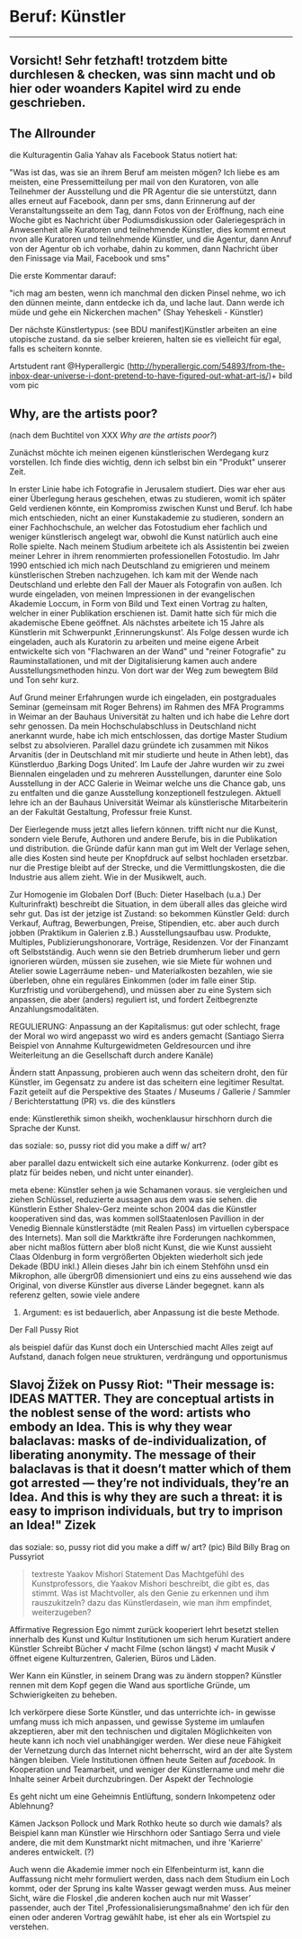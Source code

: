 # Beruf: Künstler 

-----------------------------
Vorsicht! Sehr fetzhaft!
trotzdem bitte durchlesen & checken, was sinn macht und ob hier oder woanders
Kapitel wird zu ende geschrieben.
-----------------------------

## The Allrounder


die Kulturagentin Galia Yahav als Facebook Status notiert hat:

 "Was ist das, was sie an ihrem Beruf am meisten mögen? Ich liebe es am meisten, eine Pressemitteilung per mail von den Kuratoren, 
 von alle Teilnehmer der Ausstellung und die PR Agentur die sie unterstützt, dann alles erneut auf Facebook, dann per sms, 
 dann Erinnerung auf der Veranstaltungsseite an dem Tag, dann Fotos von der Eröffnung, nach eine Woche gibt es Nachricht über 
 Podiumsdiskussion oder Galeriegespräch in Anwesenheit alle Kuratoren und teilnehmende Künstler, dies kommt erneut nvon alle 
 Kuratoren und teilnehmende Künstler, und die Agentur, dann Anruf von der Agentur ob ich vorhabe, dahin zu kommen, dann Nachricht 
 über den Finissage via Mail, Facebook und sms"

Die erste Kommentar darauf:

"ich mag am besten, wenn ich manchmal den dicken Pinsel nehme, wo ich den dünnen meinte, dann entdecke ich da, und lache laut. 
Dann werde ich müde und gehe ein Nickerchen machen" (Shay Yeheskeli - Künstler)

Der nächste Künstlertypus: (see BDU manifest)Künstler arbeiten an eine utopische zustand. da sie selber kreieren, halten sie 
es vielleicht für egal, falls es scheitern konnte.

Artstudent rant @Hyperallergic 
(http://hyperallergic.com/54893/from-the-inbox-dear-universe-i-dont-pretend-to-have-figured-out-what-art-is/)+ bild vom pic 



## Why, are the artists poor?
(nach dem Buchtitel von XXX *Why are the artists poor?*)

Zunächst möchte ich meinen eigenen künstlerischen Werdegang kurz vorstellen. Ich finde dies wichtig, denn ich selbst bin ein 
"Produkt" unserer Zeit. 

In erster Linie habe ich Fotografie in Jerusalem studiert. Dies war eher aus einer Überlegung heraus geschehen, etwas zu studieren, 
womit ich später Geld verdienen könnte, ein Kompromiss zwischen Kunst und Beruf. Ich habe mich entschieden, nicht an einer Kunstakademie 
zu studieren, sondern an einer Fachhochschule, an welcher das Fotostudium eher fachlich und weniger künstlerisch angelegt war, 
obwohl die Kunst natürlich auch eine Rolle spielte. Nach meinem Studium arbeitete ich als Assistentin bei zweien meiner Lehrer in 
ihrem renommierten professionellen Fotostudio. Im Jahr 1990 entschied ich mich nach Deutschland zu emigrieren und meinem künstlerischen
Streben nachzugehen. Ich kam mit der Wende nach Deutschland und erlebte den Fall der Mauer als Fotografin von außen. Ich wurde eingeladen,
von meinen Impressionen in der evangelischen Akademie Loccum, in Form von Bild und Text einen Vortrag zu halten, welcher in einer 
Publikation erschienen ist. Damit hatte sich für mich die akademische Ebene geöffnet. Als nächstes arbeitete ich 15 Jahre als 
Künstlerin mit Schwerpunkt ‚Erinnerungskunst’.  Als Folge dessen wurde ich eingeladen, auch als Kuratorin zu arbeiten und meine
eigene Arbeit entwickelte sich von "Flachwaren an der Wand" und "reiner Fotografie" zu Rauminstallationen, und mit der
Digitalisierung kamen auch andere Ausstellungsmethoden hinzu. Von dort war der Weg zum bewegtem Bild und Ton sehr kurz.

Auf Grund meiner Erfahrungen wurde ich eingeladen, ein postgraduales Seminar (gemeinsam mit Roger Behrens) im Rahmen des MFA Programms 
in Weimar an der Bauhaus Universität zu halten und ich habe die Lehre dort sehr genossen. Da mein Hochschulabschluss in Deutschland nicht 
anerkannt wurde, habe ich mich entschlossen, das dortige Master Studium selbst zu absolvieren. Parallel dazu gründete ich zusammen mit Nikos 
Arvanitis (der in Deutschland mit mir studierte und heute in Athen lebt), das Künstlerduo ‚Barking Dogs United’. Im Laufe der Jahre wurden
wir zu zwei Biennalen eingeladen und zu mehreren Ausstellungen, darunter eine Solo Ausstellung in der ACC Galerie in Weimar welche uns die 
Chance gab, uns zu entfalten und die ganze Ausstellung konzeptionell festzulegen. Aktuell lehre ich an der Bauhaus Universität Weimar als 
künstlerische Mitarbeiterin an der Fakultät Gestaltung, Professur freie Kunst.

Der Eierlegende muss jetzt alles liefern können. trifft nicht nur die Kunst, sondern viele Berufe, Authoren und andere 
Berufe, bis in die Publikation und distribution. die Gründe dafür kann man gut im Welt der Verlage sehen, alle dies Kosten 
sind heute per Knopfdruck auf selbst hochladen ersetzbar. nur die Prestige bleibt auf der Strecke, und die Vermittlungskosten, 
die die Industrie aus allem zieht. Wie in der Musikwelt, auch.

Zur Homogenie im Globalen Dorf (Buch: Dieter Haselbach (u.a.) Der Kulturinfrakt) beschreibt die Situation, in dem überall 
alles das gleiche wird sehr gut. Das ist der jetzige ist Zustand: so bekommen Künstler Geld: durch Verkauf, Auftrag, Bewerbungen, 
Preise, Stipendien, etc. aber auch durch jobben (Praktikum in Galerien z.B.) Ausstellungsaufbau usw. Produkte, Multiples, 
Publizierungshonorare, Vorträge, Residenzen. Vor der Finanzamt oft Selbstständig. Auch wenn sie den Betrieb drumherum lieber und gern ignorieren 
würden, müssen sie zusehen, wie sie Miete für wohnen und Atelier sowie Lagerräume neben- und Materialkosten bezahlen, 
wie sie überleben, ohne ein reguläres Einkommen (oder im falle einer Stip. Kurzfristig und vorübergehend), und müssen 
aber zu eine System sich anpassen, die aber (anders) reguliert ist, und fordert Zeitbegrenzte Anzahlungsmodalitäten.

REGULIERUNG: Anpassung an der Kapitalismus: gut oder schlecht, frage der Moral
wo wird angepasst wo wird es anders gemacht (Santiago Sierra Beispiel von Annahme Kulturgewidmeten Geldresourcen und 
ihre Weiterleitung an die Gesellschaft durch andere Kanäle)

Ändern statt Anpassung, probieren auch wenn das scheitern droht, den für Künstler, im Gegensatz zu andere ist das 
scheitern eine legitimer Resultat. Fazit geteilt auf die Perspektive des Staates / Museums / Gallerie / Sammler / Berichterstattung (PR)
vs. die des künstlers

ende: Künstlerethik simon sheikh, wochenklausur hirschhorn
durch die Sprache der Kunst.

das soziale: so, pussy riot did you make a diff w/ art?

aber parallel dazu entwickelt sich eine autarke Konkurrenz. (oder gibt es platz für beides neben, und nicht unter einander).

meta ebene: Künstler sehen ja wie Schamanen voraus. sie vergleichen und ziehen Schlüssel, reduzierte aussagen aus dem was sie sehen. 
die Künstlerin Esther Shalev-Gerz meinte schon 2004 das die Künstler kooperativen sind das, was kommen sollStaatenlosen Pavillion 
in der Venedig Biennale künstlerstädte (mit Realen Pass) im virtuellen cyberspace des Internets). Man soll die Marktkräfte ihre 
Forderungen nachkommen, aber nicht maßlos füttern aber bloß nicht Kunst, die wie Kunst aussieht
Claas Oldenburg in form vergrößerten Objekten wiederholt sich jede Dekade (BDU inkl.) Allein dieses Jahr bin ich einem 
Stehföhn unsd ein Mikrophon, alle übergr0ß dimensioniert und eins zu eins aussehend wie das Original, von diverse 
Künstler aus diverse Länder begegnet. kann als referenz gelten, sowie viele andere 

1. Argument: es ist bedauerlich, aber Anpassung ist die beste Methode.

 Der Fall Pussy Riot 

als beispiel dafür das Kunst doch ein Unterschied macht
Alles zeigt auf Aufstand, danach folgen neue strukturen, verdrängung und opportunismus

Slavoj Žižek on Pussy Riot:
‎"Their message is: IDEAS MATTER. They are conceptual artists in the noblest sense of the word: artists who embody an Idea. 
This is why they wear balaclavas: masks of de-individualization, of liberating anonymity. The message of their balaclavas 
is that it doesn’t matter which of them got arrested — they’re not individuals, they’re an Idea. And this is why they are 
such a threat: it is easy to imprison individuals, but try to imprison an Idea!" Zizek
---
das soziale: so, pussy riot did you make a diff w/ art?
(pic) Bild Billy Brag on Pussyriot

> textreste
Yaakov Mishori Statement 
Das Machtgefühl des Kunstprofessors, die Yaakov Mishori beschreibt, die gibt es, das stimmt. Was ist Machtvoller, 
als den Genie zu erkennen und ihm rauszukitzeln? dazu das Künstlerdasein, wie man ihm empfindet, weiterzugeben? 

Affirmative Regression
Ego nimmt zurück
kooperiert
lehrt
besetzt stellen innerhalb des Kunst und Kultur Institutionen um sich herum
Kuratiert andere Künstler
Schreibt Bücher
√ macht Filme (schon längst)
√ macht Musik
√ öffnet eigene Kulturzentren, Galerien, Büros und Läden.

Wer Kann ein Künstler, in seinem Drang was zu ändern stoppen? Künstler rennen mit dem Kopf gegen die Wand aus sportliche Gründe, 
um Schwierigkeiten zu beheben. 

Ich verkörpere diese Sorte Künstler, und das unterrichte ich- in gewisse umfang muss ich mich anpassen, und gewisse Systeme im umlaufen 
akzeptieren, aber mit den technischen und digitalen Möglichkeiten von heute kann ich noch viel unabhängiger werden. Wer diese neue 
Fähigkeit der Vernetzung durch das Internet nicht beherrscht, wird an der alte System hängen bleiben. Viele Institutionen 
öffnen heute Seiten auf *facebook*. In Kooperation und Teamarbeit, und weniger der Künstlername und mehr die Inhalte seiner 
Arbeit durchzubringen. Der Aspekt der Technologie

Es geht nicht um eine Geheimnis Entlüftung, sondern Inkompetenz oder Ablehnung?

Kämen Jackson Pollock und Mark Rothko heute so durch wie damals? als Beispiel kann man Künstler wie Hirschhorn oder Santiago Serra 
und viele andere, die mit dem Kunstmarkt nicht mitmachen, und ihre 'Karierre' anderes entwickelt. (?) 

Auch wenn die Akademie immer noch ein Elfenbeinturm ist, kann die Auffassung nicht mehr formuliert werden, dass nach dem Studium 
ein Loch kommt, oder der Sprung ins kalte Wasser gewagt werden muss. Aus meiner Sicht, wäre die Floskel ‚die anderen kochen auch 
nur mit Wasser’ passender, auch der Titel ‚Professionalisierungsmaßnahme’ den ich für den einen oder anderen Vortrag gewählt habe, 
ist eher als ein Wortspiel zu verstehen.

